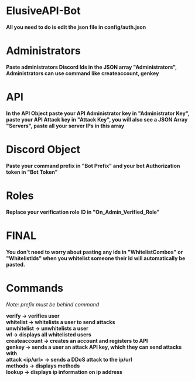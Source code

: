 # ElusiveAPI-Bot

**All you need to do is edit the json file in config/auth.json**

# Administrators 

**Paste administrators Discord Ids in the JSON array "Administrators", Administrators can use command like createaccount, genkey**

# API

**In the API Object paste your API Administrator key in "Administrator Key", paste your API Attack key in "Attack Key", you will also see a JSON Array "Servers", paste all your server IPs in this array**  

# Discord Object

**Paste your command prefix in "Bot Prefix" and your bot Authorization token in "Bot Token"**  

# Roles

**Replace your verification role ID in "On_Admin_Verified_Role"**


# FINAL

**You don't need to worry about pasting any ids in "WhitelistCombos" or "WhitelistIds" when you whitelist someone their Id will automatically be pasted.**  


# Commands

*Note: prefix must be behind command*

**verify <user> -> verifies user**  
**whitelist <user> -> whitelists a user to send attacks**  
**unwhitelist <user> -> unwhitelists a user**  
**wl -> displays all whitelisted users**  
**createaccount <member> <username> -> creates an account and registers to API**  
**genkey <member> -> sends a user an attack API key, which they can send attacks with**  
**attack <ip/url> <port> <time> <method> -> sends a DDoS attack to the ip/url**  
**methods -> displays methods**  
**lookup <ip> -> displays ip information on ip address**  


